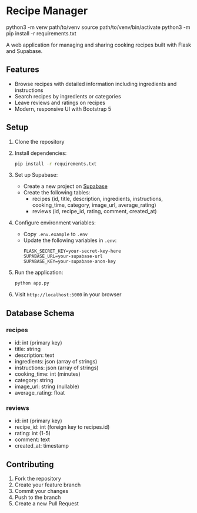 # Recipe Manager


python3 -m venv path/to/venv
source path/to/venv/bin/activate
python3 -m pip install -r requirements.txt

A web application for managing and sharing cooking recipes built with Flask and Supabase.

## Features

- Browse recipes with detailed information including ingredients and instructions
- Search recipes by ingredients or categories
- Leave reviews and ratings on recipes
- Modern, responsive UI with Bootstrap 5

## Setup

1. Clone the repository
2. Install dependencies:
   ```bash
   pip install -r requirements.txt
   ```

3. Set up Supabase:
   - Create a new project on [Supabase](https://supabase.com)
   - Create the following tables:
     - recipes (id, title, description, ingredients, instructions, cooking_time, category, image_url, average_rating)
     - reviews (id, recipe_id, rating, comment, created_at)

4. Configure environment variables:
   - Copy `.env.example` to `.env`
   - Update the following variables in `.env`:
     ```
     FLASK_SECRET_KEY=your-secret-key-here
     SUPABASE_URL=your-supabase-url
     SUPABASE_KEY=your-supabase-anon-key
     ```

5. Run the application:
   ```bash
   python app.py
   ```

6. Visit `http://localhost:5000` in your browser

## Database Schema

### recipes
- id: int (primary key)
- title: string
- description: text
- ingredients: json (array of strings)
- instructions: json (array of strings)
- cooking_time: int (minutes)
- category: string
- image_url: string (nullable)
- average_rating: float

### reviews
- id: int (primary key)
- recipe_id: int (foreign key to recipes.id)
- rating: int (1-5)
- comment: text
- created_at: timestamp

## Contributing

1. Fork the repository
2. Create your feature branch
3. Commit your changes
4. Push to the branch
5. Create a new Pull Request
